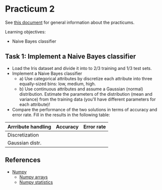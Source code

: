 Practicum 2
===========

See [this document](../Practicum.md) for general information about the practicums.

Learning objectives:

  - Naive Bayes classifier


## Task 1: Implement a Naive Bayes classifier

  - Load the Iris dataset and divide it into to 2/3 training and 1/3 test sets.  
  - Implement a Naive Bayes classifier
    * a) Use categorical attributes by discretize each attribute into three equally-sized bins: low, medium, high.
    * b) Use continuous attributes and assume a Gaussian (normal) distribution. Estimate the parameters of the distribution (mean and variance) from the training data (you'll have different parameters for each attribute)!
  - Compare the performance of the two solutions in terms of accuracy and error rate. Fill in the results in the following table:

| Arrribute handling | Accuracy | Error rate |
| ------------------ | -------- | ---------- |
| Discretization     |          |            |
| Gaussian distr.    |          |            |


## References
  - [Numpy](http://www.python-course.eu/numpy.php)
    * [Numpy arrays](http://docs.scipy.org/doc/numpy/reference/generated/numpy.array.html#numpy.array)
    * [Numpy statistics](http://docs.scipy.org/doc/numpy/reference/routines.statistics.html)
